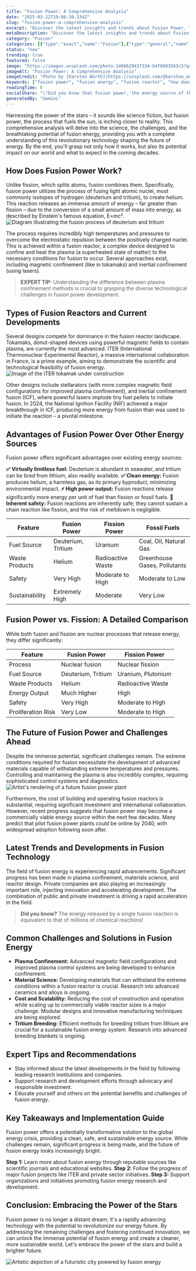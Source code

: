 ```yaml
---
title: "Fusion Power: A Comprehensive Analysis"
date: "2025-03-22T19:06:30.334Z"
slug: "fusion-power-a-comprehensive-analysis"
excerpt: "Discover the latest insights and trends about Fusion Power. This comprehensive guide covers everything you need to know about Fusion Power in 2025."
metaDescription: "Discover the latest insights and trends about Fusion Power. This comprehensive guide covers everything you need to know about Fusion Power in 2025."
category: "Fusion"
categories: [{"type":"exact","name":"Fusion"},{"type":"general","name":"Energy"},{"type":"medium","name":"Plasma Physics"},{"type":"specific","name":"Magnetic Confinement"},{"type":"niche","name":"Tokamak Design"}]
status: "new"
trending: true
featured: false
image: "https://images.unsplash.com/photo-1466629437334-b4f6603563c5?q=85&w=1200&fit=max&fm=webp&auto=compress"
imageAlt: "Fusion Power: A Comprehensive Analysis"
imageCredit: "Photo by [Karsten Würth](https://unsplash.com/@karsten_wuerth) on Unsplash"
keywords: ["fusion power", "fusion energy", "fusion reactor", "how does fusion power work", "future of fusion power", "fusion power plants", "advantages of fusion power", "fusion power vs fission", "buy fusion power stock", "is fusion power safe"]
readingTime: 6
socialShare: "\"Did you know that fusion power, the energy source of the sun, could solve our energy crisis?  The latest breakthroughs are closer to reality than you think!\""
generatedBy: "Gemini"
---
```




Harnessing the power of the stars – it sounds like science fiction, but fusion power, the process that fuels the sun, is inching closer to reality.  This comprehensive analysis will delve into the science, the challenges, and the breathtaking potential of fusion energy, providing you with a complete understanding of this revolutionary technology shaping the future of energy.  By the end, you'll grasp not only how it works, but also its potential impact on our world and what to expect in the coming decades.

## How Does Fusion Power Work?

Unlike fission, which splits atoms, fusion combines them.  Specifically, fusion power utilizes the process of fusing light atomic nuclei, most commonly isotopes of hydrogen (deuterium and tritium), to create helium. This reaction releases an immense amount of energy – far greater than fission – due to the conversion of a small amount of mass into energy, as described by Einstein's famous equation, E=mc².  ![Diagram illustrating the fusion process of deuterium and tritium](https://images.unsplash.com/photo-1466629437334-b4f6603563c5?q=85&w=1200&fit=max&fm=webp&auto=compress)

The process requires incredibly high temperatures and pressures to overcome the electrostatic repulsion between the positively charged nuclei. This is achieved within a fusion reactor, a complex device designed to confine and heat the plasma (a superheated state of matter) to the necessary conditions for fusion to occur.  Several approaches exist, including magnetic confinement (like in tokamaks) and inertial confinement (using lasers).

> **EXPERT TIP:** Understanding the difference between plasma confinement methods is crucial to grasping the diverse technological challenges in fusion power development.

## Types of Fusion Reactors and Current Developments

Several designs compete for dominance in the fusion reactor landscape.  Tokamaks, donut-shaped devices using powerful magnetic fields to contain plasma, are currently the most advanced.  ITER (International Thermonuclear Experimental Reactor), a massive international collaboration in France, is a prime example, aiming to demonstrate the scientific and technological feasibility of fusion energy.  ![Image of the ITER tokamak under construction](https://images.unsplash.com/photo-1515191107209-c28698631303?q=85&w=1200&fit=max&fm=webp&auto=compress)

Other designs include stellarators (with more complex magnetic field configurations for improved plasma confinement), and inertial confinement fusion (ICF), where powerful lasers implode tiny fuel pellets to initiate fusion.  In 2024, the National Ignition Facility (NIF) achieved a major breakthrough in ICF, producing more energy from fusion than was used to initiate the reaction – a pivotal milestone.

## Advantages of Fusion Power Over Other Energy Sources

Fusion power offers significant advantages over existing energy sources:

**✅ Virtually limitless fuel:** Deuterium is abundant in seawater, and tritium can be bred from lithium, also readily available.
**✅ Clean energy:** Fusion produces helium, a harmless gas, as its primary byproduct, minimizing environmental impact.
**⚡ High power output:** Fusion reactions release significantly more energy per unit of fuel than fission or fossil fuels.
**🔑 Inherent safety:** Fusion reactions are inherently safe; they cannot sustain a chain reaction like fission, and the risk of meltdown is negligible.

| Feature          | Fusion Power          | Fission Power          | Fossil Fuels             |
|-----------------|-----------------------|-----------------------|--------------------------|
| Fuel Source      | Deuterium, Tritium    | Uranium                | Coal, Oil, Natural Gas  |
| Waste Products   | Helium                 | Radioactive Waste      | Greenhouse Gases, Pollutants |
| Safety           | Very High              | Moderate to High       | Moderate to Low           |
| Sustainability   | Extremely High         | Moderate               | Very Low                 |

## Fusion Power vs. Fission: A Detailed Comparison

While both fusion and fission are nuclear processes that release energy, they differ significantly:

| Feature          | Fusion Power          | Fission Power          |
|-----------------|-----------------------|-----------------------|
| Process          | Nuclear fusion        | Nuclear fission        |
| Fuel Source      | Deuterium, Tritium    | Uranium, Plutonium     |
| Waste Products   | Helium                 | Radioactive Waste      |
| Energy Output    | Much Higher            | High                   |
| Safety           | Very High              | Moderate to High       |
| Proliferation Risk | Very Low              | Moderate to High       |

## The Future of Fusion Power and Challenges Ahead

Despite the immense potential, significant challenges remain.  The extreme conditions required for fusion necessitate the development of advanced materials capable of withstanding extreme temperatures and pressures.  Controlling and maintaining the plasma is also incredibly complex, requiring sophisticated control systems and diagnostics.  ![Artist's rendering of a future fusion power plant](https://images.unsplash.com/photo-1467579424161-6bbc141569d7?q=85&w=1200&fit=max&fm=webp&auto=compress)

Furthermore, the cost of building and operating fusion reactors is substantial, requiring significant investment and international collaboration.  However, recent progress suggests that fusion power may become a commercially viable energy source within the next few decades.  Many predict that pilot fusion power plants could be online by 2040, with widespread adoption following soon after.

## Latest Trends and Developments in Fusion Technology

The field of fusion energy is experiencing rapid advancements.  Significant progress has been made in plasma confinement, materials science, and reactor design. Private companies are also playing an increasingly important role, injecting innovation and accelerating development.  The combination of public and private investment is driving a rapid acceleration in the field.

> **Did you know?**  The energy released by a single fusion reaction is equivalent to that of millions of chemical reactions!

## Common Challenges and Solutions in Fusion Energy

* **Plasma Confinement:**  Advanced magnetic field configurations and improved plasma control systems are being developed to enhance confinement.
* **Material Science:**  Developing materials that can withstand the extreme conditions within a fusion reactor is crucial.  Research into advanced ceramics and alloys is ongoing.
* **Cost and Scalability:**  Reducing the cost of construction and operation while scaling up to commercially viable reactor sizes is a major challenge.  Modular designs and innovative manufacturing techniques are being explored.
* **Tritium Breeding:**  Efficient methods for breeding tritium from lithium are crucial for a sustainable fusion energy system.  Research into advanced breeding blankets is ongoing.

## Expert Tips and Recommendations

* Stay informed about the latest developments in the field by following leading research institutions and companies.
* Support research and development efforts through advocacy and responsible investment.
* Educate yourself and others on the potential benefits and challenges of fusion energy.

## Key Takeaways and Implementation Guide

Fusion power offers a potentially transformative solution to the global energy crisis, providing a clean, safe, and sustainable energy source. While challenges remain, significant progress is being made, and the future of fusion energy looks increasingly bright.

**Step 1:** Learn more about fusion energy through reputable sources like scientific journals and educational websites.
**Step 2:**  Follow the progress of major fusion projects like ITER and private sector initiatives.
**Step 3:**  Support organizations and initiatives promoting fusion energy research and development.

## Conclusion: Embracing the Power of the Stars

Fusion power is no longer a distant dream; it's a rapidly advancing technology with the potential to revolutionize our energy future. By addressing the remaining challenges and fostering continued innovation, we can unlock the immense potential of fusion energy and create a cleaner, more sustainable world.  Let's embrace the power of the stars and build a brighter future.

![Artistic depiction of a futuristic city powered by fusion energy](https://images.unsplash.com/photo-1610056494249-5d7f111cf78f?q=85&w=1200&fit=max&fm=webp&auto=compress)

